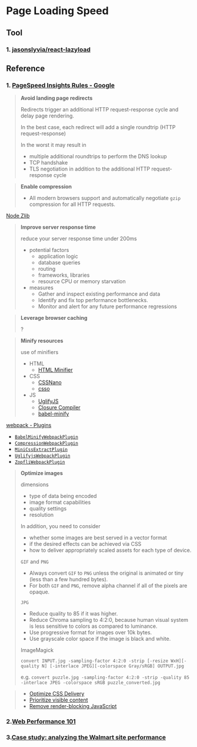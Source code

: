 # Page Loading Speed

## Tool

### 1. [jasonslyvia/react-lazyload](https://github.com/jasonslyvia/react-lazyload)

## Reference

### 1. [PageSpeed Insights Rules - Google](https://developers.google.com/speed/docs/insights/rules)

> **Avoid landing page redirects**
>
> Redirects trigger an additional HTTP request-response cycle and delay page rendering.
>
> In the best case, each redirect will add a single roundtrip (HTTP request-response)
>
> In the worst it may result in
>
> - multiple additional roundtrips to perform the DNS lookup
> - TCP handshake
> - TLS negotiation in addition to the additional HTTP request-response cycle



> **Enable compression**
>
> - All modern browsers support and automatically negotiate `gzip` compression for all HTTP requests.

[Node Zlib](https://nodejs.org/api/zlib.html)

> **Improve server response time**
>
> reduce your server response time under 200ms
>
> - potential factors
>   - application logic
>   - database queries
>   - routing
>   - frameworks, libraries
>   - resource CPU or memory starvation
> - measures
>   - Gather and inspect existing performance and data
>   - Identify and fix top performance bottlenecks.
>   - Monitor and alert for any future performance regressions



> **Leverage browser caching**
>
> ?



> **Minify resources**
>
> use of minifiers
>
> - HTML
>   - [HTML Minifier](https://github.com/kangax/html-minifier)
> - CSS
>   - [CSSNano](https://github.com/ben-eb/cssnano)
>   - [csso](https://github.com/css/csso)
> - JS
>   - [UglifyJS](https://github.com/mishoo/UglifyJS2)
>   - [Closure Compiler](https://developers.google.com/closure/compiler)
>   - [babel-minify](https://github.com/babel/minify)

[webpack - Plugins](https://webpack.js.org/plugins/)

- [`BabelMinifyWebpackPlugin`](https://webpack.js.org/plugins/babel-minify-webpack-plugin)
- [`CompressionWebpackPlugin`](https://webpack.js.org/plugins/compression-webpack-plugin)
- [`MiniCssExtractPlugin`](https://webpack.js.org/plugins/mini-css-extract-plugin)
- [`UglifyjsWebpackPlugin`](https://webpack.js.org/plugins/uglifyjs-webpack-plugin)
- [`ZopfliWebpackPlugin`](https://webpack.js.org/plugins/zopfli-webpack-plugin)

> **Optimize images**
>
> dimensions
>
> - type of data  being encoded
> - image format capabilities
> - quality settings
> - resolution
>
> In addition, you need to consider
>
> - whether some images are best served in a vector format
> - if the desired effects can be achieved via  CSS
> - how to deliver appropriately scaled assets for each type of device.
>
> `GIF` and `PNG`
>
> - Always convert `GIF` to `PNG` unless the original is animated or tiny (less than a few hundred bytes).
> - For both `GIF` and `PNG`, remove alpha channel if all of the pixels are opaque. 
>
> `JPG`
>
> - Reduce quality to 85 if it was higher.
> - Reduce Chroma sampling to 4:2:0, because human visual system is less sensitive to colors as compared to luminance.
> - Use progressive format for images over 10k bytes.
> - Use grayscale color space if the image is black and white.
>
> ImageMagick
>
>  `convert INPUT.jpg -sampling-factor 4:2:0 -strip [-resize WxH][-quality N] [-interlace JPEG][-colorspace Gray/sRGB] OUTPUT.jpg`
>
> e.g. `convert puzzle.jpg -sampling-factor 4:2:0 -strip -quality 85 -interlace JPEG -colorspace sRGB puzzle_converted.jpg`



> - [Optimize CSS Delivery](https://developers.google.com/speed/docs/insights/OptimizeCSSDelivery)
> - [Prioritize visible content](https://developers.google.com/speed/docs/insights/PrioritizeVisibleContent)
> - [Remove render-blocking JavaScript](https://developers.google.com/speed/docs/insights/BlockingJS)


### 2.[Web Performance 101](https://3perf.com/talks/web-perf-101/)

### 3.[Case study: analyzing the Walmart site performance](https://iamakulov.com/notes/walmart/)
